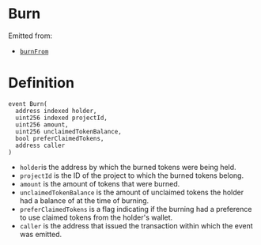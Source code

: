 # Burn

Emitted from:

* [`burnFrom`](../write/burnfrom.md)

# Definition

```solidity
event Burn(
  address indexed holder,
  uint256 indexed projectId,
  uint256 amount,
  uint256 unclaimedTokenBalance,
  bool preferClaimedTokens,
  address caller
)
```

* `holder`is the address by which the burned tokens were being held.
* `projectId` is the ID of the project to which the burned tokens belong.
* `amount` is the amount of tokens that were burned.
* `unclaimedTokenBalance` is the amount of unclaimed tokens the holder had a balance of at the time of burning.
* `preferClaimedTokens` is a flag indicating if the burning had a preference to use claimed tokens from the holder's wallet.
* `caller` is the address that issued the transaction within which the event was emitted.
